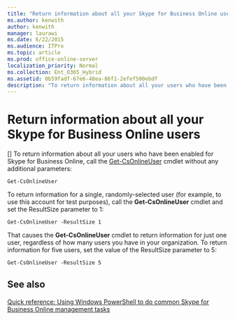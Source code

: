 ```yaml
---
title: "Return information about all your Skype for Business Online users"
ms.author: kenwith
author: kenwith
manager: laurawi
ms.date: 6/22/2015
ms.audience: ITPro
ms.topic: article
ms.prod: office-online-server
localization_priority: Normal
ms.collection: Ent_O365_Hybrid
ms.assetid: 0b59fadf-67e6-48ea-86f1-2efef500ebdf
description: "To return information about all your users who have been enabled for Skype for Business Online, call the Get-CsOnlineUser cmdlet without any additional parameters:"
---
```


# Return information about all your Skype for Business Online users
[]
To return information about all your users who have been enabled for Skype for Business Online, call the [Get-CsOnlineUser](get-csonlineuser.md) cmdlet without any additional parameters: 
  
```
Get-CsOnlineUser
```

To return information for a single, randomly-selected user (for example, to use this account for test purposes), call the **Get-CsOnlineUser** cmdlet and set the ResultSize parameter to 1: 
  
```
Get-CsOnlineUser -ResultSize 1
```

That causes the **Get-CsOnlineUser** cmdlet to return information for just one user, regardless of how many users you have in your organization. To return information for five users, set the value of the ResultSize parameter to 5: 
  
```
Get-CsOnlineUser -ResultSize 5
```

## See also

#### 

[Quick reference: Using Windows PowerShell to do common Skype for Business Online management tasks](quick-reference-using-windows-powershell-to-do-common-skype-for-business-online.md)

